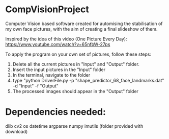# CompVisionProject

Computer Vision based software created for automising the stabilisation of my own face pictures, with the aim of creating a final slideshow of them.

Inspired by the idea of this video (One Picture Every Day):
https://www.youtube.com/watch?v=65nfbW-27ps


To apply the program on your own set of pictures, follow these steps:
1) Delete all the current pictures in "Input" and "Output" folder.
2) Insert the input pictures in the "Input" folder
3) In the terminal, navigate to the folder 
4) type "python DriverFile.py -p "shape_predictor_68_face_landmarks.dat" -d "Input"  -f "Output"
5) The processed images should appear in the "Output" folder



# Dependencies needed:
dlib
cv2
os
datetime
argparse
numpy
imutils (folder provided with download)